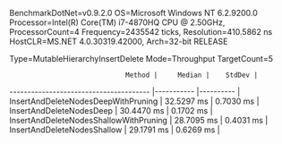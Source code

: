 BenchmarkDotNet=v0.9.2.0
OS=Microsoft Windows NT 6.2.9200.0
Processor=Intel(R) Core(TM) i7-4870HQ CPU @ 2.50GHz, ProcessorCount=4
Frequency=2435542 ticks, Resolution=410.5862 ns
HostCLR=MS.NET 4.0.30319.42000, Arch=32-bit RELEASE

Type=MutableHierarchyInsertDelete  Mode=Throughput  TargetCount=5  

                                 Method |     Median |    StdDev |
--------------------------------------- |----------- |---------- |
    InsertAndDeleteNodesDeepWithPruning | 32.5297 ms | 0.7030 ms |
               InsertAndDeleteNodesDeep | 30.4470 ms | 0.1702 ms |
 InsertAndDeleteNodesShallowWithPruning | 28.7095 ms | 0.4031 ms |
            InsertAndDeleteNodesShallow | 29.1791 ms | 0.6269 ms |
